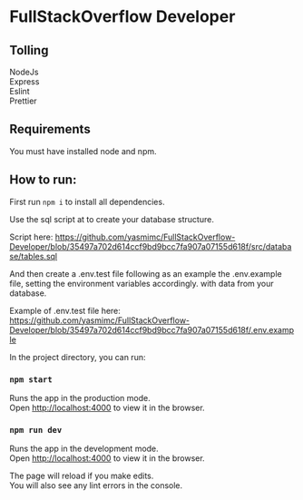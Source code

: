 # FullStackOverflow Developer

## Tolling

NodeJs</br>
Express</br>
Eslint</br>
Prettier<br>

## Requirements

You must have installed node and npm.

## How to run:

First run `npm i` to install all dependencies.

Use the sql script at to create your database structure.

Script here: https://github.com/yasmimc/FullStackOverflow-Developer/blob/35497a702d614ccf9bd9bcc7fa907a07155d618f/src/database/tables.sql

And then create a .env.test file following as an example the .env.example file, setting the environment variables accordingly. with data from your database.

Example of .env.test file here: https://github.com/yasmimc/FullStackOverflow-Developer/blob/35497a702d614ccf9bd9bcc7fa907a07155d618f/.env.example

In the project directory, you can run:

### `npm start`

Runs the app in the production mode.\
Open [http://localhost:4000](http://localhost:4000) to view it in the browser.

### `npm run dev`

Runs the app in the development mode.\
Open [http://localhost:4000](http://localhost:4000) to view it in the browser.

The page will reload if you make edits.\
You will also see any lint errors in the console.
